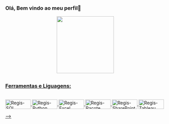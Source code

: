 ### Olá, Bem vindo ao meu perfil👋

<div align="center">
  <a href="https://github.com/reginaldo-projects">
  <img height="180em" src="https://github-readme-stats.vercel.app/api?username=reginaldo-projects&show_icons=true&theme=merko&include_all_commits=true&count_private=true"/>
 
</div>

##
### Ferramentas e Liguagens:


<div style="display: inline_block"><br>

  <img align="center" alt="Regis-SQL" height="30" width="80" src="https://img.shields.io/badge/PostgreSQL-316192?style=for-the-badge&logo=postgresql&logoColor=white">
  <img align="center" alt="Regis-Python" height="30" width="80" src="https://img.shields.io/badge/Python-14354C?style=for-the-badge&logo=python&logoColor=white"> 
  <img align="center" alt="Regis-Excel" height="30" width="80" src="https://img.shields.io/badge/Microsoft_Excel-217346?style=for-the-badge&logo=microsoft-excel&logoColor=white"> 
  <img align="center" alt="Regis-Pacote Office" height="30" width="80" src="https://img.shields.io/badge/Microsoft_Office-D83B01?style=for-the-badge&logo=microsoft-office&logoColor=white"> 
  <img align="center" alt="Regis-SharePoint" height="30" width="80" src="https://img.shields.io/badge/Microsoft_SharePoint-0078D4?style=for-the-badge&logo=microsoft-sharepoint&logoColor=white"> 
  <img align="center" alt="Regis-Tableau" height="30" width="80" src="https://img.shields.io/badge/Tableau-E97627?style=for-the-badge&logo=Tableau&logoColor=white">
  
</div>

-->
